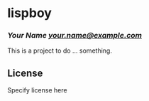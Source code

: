 # lispboy
### _Your Name <your.name@example.com>_

This is a project to do ... something.

## License

Specify license here

